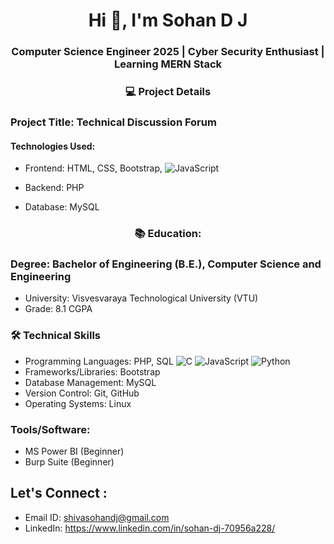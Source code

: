 <h1 align="center">Hi 👋, I'm Sohan D J</h1>
<h3 align="center">Computer Science Engineer 2025 | Cyber Security Enthusiast | Learning MERN Stack </h3>

<h3 align="center"> 💻 Project Details </h3>
<h3> Project Title: Technical Discussion Forum </h3>
<h4> Technologies Used:</h4>

- Frontend: HTML, CSS, Bootstrap, ![JavaScript](https://img.shields.io/badge/javascript-%23323330.svg?style=flat&logo=javascript&logoColor=%23F7DF1E)
 
- Backend: PHP

- Database: MySQL

<h3 align="center"> 📚 Education: </h3>
 
### Degree: Bachelor of Engineering (B.E.), Computer Science and Engineering
- University: Visvesvaraya Technological University (VTU)
- Grade: 8.1 CGPA

### 🛠️ Technical Skills
- Programming Languages: PHP, SQL
![C](https://img.shields.io/badge/c-%2300599C.svg?style=flat&logo=c&logoColor=white) ![JavaScript](https://img.shields.io/badge/javascript-%23323330.svg?style=flat&logo=javascript&logoColor=%23F7DF1E) ![Python](https://img.shields.io/badge/python-3670A0?style=flat&logo=python&logoColor=ffdd54)
- Frameworks/Libraries: Bootstrap
- Database Management: MySQL
- Version Control: Git, GitHub
- Operating Systems: Linux

### Tools/Software:
- MS Power BI (Beginner)
- Burp Suite (Beginner)

## Let's Connect : 
- Email ID: shivasohandj@gmail.com 
- LinkedIn: https://www.linkedin.com/in/sohan-dj-70956a228/ 

